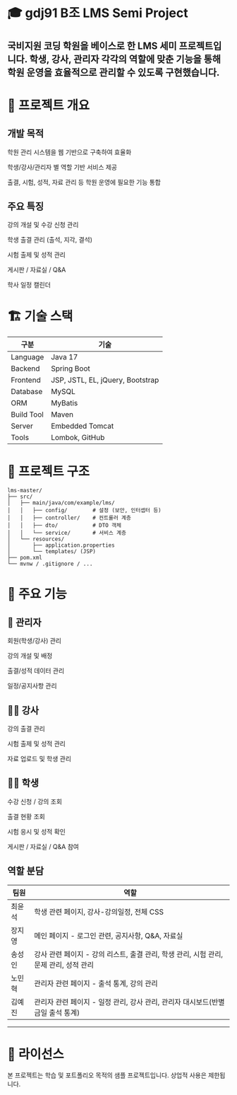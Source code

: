 # 🎓 gdj91 B조 LMS Semi Project

국비지원 코딩 학원을 베이스로 한 LMS 세미 프로젝트입니다.
학생, 강사, 관리자 각각의 역할에 맞춘 기능을 통해 학원 운영을 효율적으로 관리할 수 있도록 구현했습니다.
--
# 🧩 프로젝트 개요
## 개발 목적

학원 관리 시스템을 웹 기반으로 구축하여 효율화

학생/강사/관리자 별 역할 기반 서비스 제공

출결, 시험, 성적, 자료 관리 등 학원 운영에 필요한 기능 통합

## 주요 특징

강의 개설 및 수강 신청 관리

학생 출결 관리 (출석, 지각, 결석)

시험 출제 및 성적 관리

게시판 / 자료실 / Q&A

학사 일정 캘린더

# 🏗️ 기술 스택
구분 | 기술  
------|------  
Language | Java 17 <br>  
Backend | Spring Boot <br>  
Frontend | JSP, JSTL, EL, jQuery, Bootstrap <br>  
Database | MySQL <br>  
ORM | MyBatis <br>  
Build Tool | Maven <br>  
Server | Embedded Tomcat <br>  
Tools | Lombok, GitHub <br>

# 📂 프로젝트 구조
```
lms-master/
├── src/
│   ├── main/java/com/example/lms/
│   │   ├── config/        # 설정 (보안, 인터셉터 등)
│   │   ├── controller/    # 컨트롤러 계층
│   │   ├── dto/           # DTO 객체
│   │   └── service/       # 서비스 계층
│   └── resources/
│       ├── application.properties
│       └── templates/ (JSP)
├── pom.xml
└── mvnw / .gitignore / ...
```
# 🧾 주요 기능
## 📌 관리자

회원(학생/강사) 관리

강의 개설 및 배정

출결/성적 데이터 관리

일정/공지사항 관리

## 👨‍🏫 강사

강의 출결 관리

시험 출제 및 성적 관리

자료 업로드 및 학생 관리

## 👨‍🎓 학생

수강 신청 / 강의 조회

출결 현황 조회

시험 응시 및 성적 확인

게시판 / 자료실 / Q&A 참여

## 역할 분담

| 팀원  | 역할                           |
|-------------|-----------------------------------|
| 최윤석     | 학생 관련 페이지, 강사-강의일정, 전체 CSS    |
| 장지영    | 메인 페이지 - 로그인 관련, 공지사항, Q&A, 자료실          |
| 송성인      | 강사 관련 페이지 - 강의 리스트, 출결 관리, 학생 관리, 시험 관리, 문제 관리, 성적 관리          |
| 노민혁   | 관리자 관련 페이지 - 출석 통계, 강의 관리 |
| 김예진    | 관리자 관련 페이지 - 일정 관리, 강사 관리, 관리자 대시보드(반별 금일 출석 통계)            |
---

# 📌 라이선스
본 프로젝트는 학습 및 포트폴리오 목적의 샘플 프로젝트입니다.
상업적 사용은 제한됩니다.

